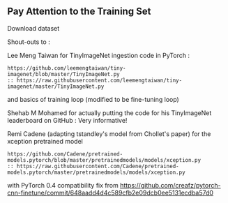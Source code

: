 ## Pay Attention to the Training Set

Download dataset


Shout-outs to :

Lee Meng Taiwan
  for TinyImageNet ingestion code in PyTorch : 

    https://github.com/leemengtaiwan/tiny-imagenet/blob/master/TinyImageNet.py
    :: https://raw.githubusercontent.com/leemengtaiwan/tiny-imagenet/master/TinyImageNet.py

  and basics of training loop (modified to be fine-tuning loop)
  
Shehab M Mohamed
  for actually putting the code for his TinyImageNet leaderboard on GitHub : Very informative!
  
Remi Cadene (adapting tstandley's model from Chollet's paper)
  for the xception pretrained model 
  
    https://github.com/Cadene/pretrained-models.pytorch/blob/master/pretrainedmodels/models/xception.py
    :: https://raw.githubusercontent.com/Cadene/pretrained-models.pytorch/master/pretrainedmodels/models/xception.py
    
  with PyTorch 0.4 compatibility fix from 
    https://github.com/creafz/pytorch-cnn-finetune/commit/648aadd4d4c589cfb2e09dcb0ee5131ecdba57d0
    
    
  